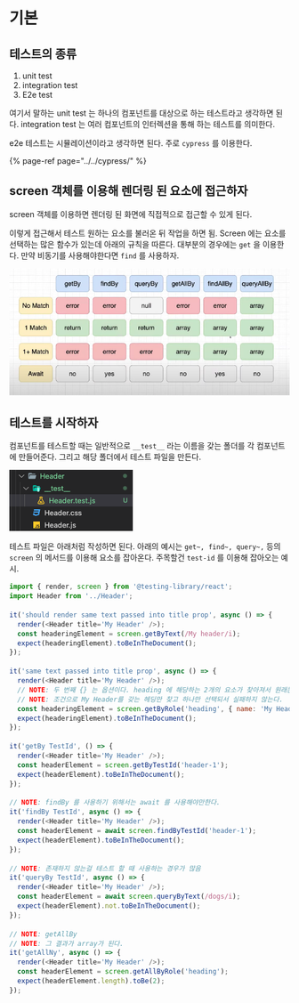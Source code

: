 # 기본

## 테스트의 종류

1. unit test
2. integration test
3. E2e test

여기서 말하는 unit test 는 하나의 컴포넌트를 대상으로 하는 테스트라고 생각하면 된다. integration test 는 여러 컴포넌트의 인터렉션을 통해 하는 테스트를 의미한다.

e2e 테스트는 시뮬레이션이라고 생각하면 된다. 주로 `cypress` 를 이용한다.

{% page-ref page="../../cypress/" %}

## screen 객체를 이용해 렌더링 된 요소에 접근하자

screen 객체를 이용하면 렌더링 된 화면에 직접적으로 접근할 수 있게 된다.

이렇게 접근해서 테스트 원하는 요소를 불러온 뒤 작업을 하면 됨. Screen 에는 요소를 선택하는 많은 함수가 있는데 아래의 규칙을 따른다. 대부분의 경우에는 `get` 을 이용한다. 만약 비동기를 사용해야한다면 `find` 를 사용하자.

![selector... &#xC54C;&#xB9DE;&#xC740; &#xC120;&#xD0DD;&#xC790;&#xB97C; &#xC120;&#xD0DD;&#xD558;&#xC790;.](../../../.gitbook/assets/selector%20%281%29.png)

## 테스트를 시작하자

컴포넌트를 테스트할 때는 일반적으로 `__test__` 라는 이름을 갖는 폴더를 각 컴포넌트에 만들어준다. 그리고 해당 폴더에서 테스트 파일을 만든다.

![&#xD3F4;&#xB354;&#xC758; &#xC774;&#xB984; &#xADDC;&#xCE59;&#xC740; &#xC9C0;&#xCF1C;&#xC8FC;&#xC790;](../../../.gitbook/assets/.png%20%287%29.png)

테스트 파일은 아래처럼 작성하면 된다. 아래의 예시는 `get~, find~, query~,` 등의 `screen` 의 메서드를 이용해 요소를 잡아온다. 주목할건 `test-id` 를 이용해 잡아오는 예시.

```javascript
import { render, screen } from '@testing-library/react';
import Header from '../Header';

it('should render same text passed into title prop', async () => {
  render(<Header title='My Header' />);
  const headeringElement = screen.getByText(/My header/i);
  expect(headeringElement).toBeInTheDocument();
});

it('same text passed into title prop', async () => {
  render(<Header title='My Header' />);
  // NOTE: 두 번째 {} 는 옵션이다. heading 에 해당하는 2개의 요소가 찾아져서 원래는 실패해야하는데
  // NOTE: 조건으로 My Header를 갖는 헤딩만 찾고 하나만 선택되서 실패하지 않는다.
  const headeringElement = screen.getByRole('heading', { name: 'My Header' });
  expect(headeringElement).toBeInTheDocument();
});

it('getBy TestId', () => {
  render(<Header title='My Header' />);
  const headerElement = screen.getByTestId('header-1');
  expect(headerElement).toBeInTheDocument();
});

// NOTE: findBy 를 사용하기 위해서는 await 를 사용해야만한다.
it('findBy TestId', async () => {
  render(<Header title='My Header' />);
  const headerElement = await screen.findByTestId('header-1');
  expect(headerElement).toBeInTheDocument();
});

// NOTE: 존재하지 않는걸 테스트 할 때 사용하는 경우가 많음
it('queryBy TestId', async () => {
  render(<Header title='My Header' />);
  const headerElement = await screen.queryByText(/dogs/i);
  expect(headerElement).not.toBeInTheDocument();
});

// NOTE: getAllBy
// NOTE: 그 결과가 array가 된다.
it('getAllNy', async () => {
  render(<Header title='My Header' />);
  const headerElement = screen.getAllByRole('heading');
  expect(headerElement.length).toBe(2);
});
```



